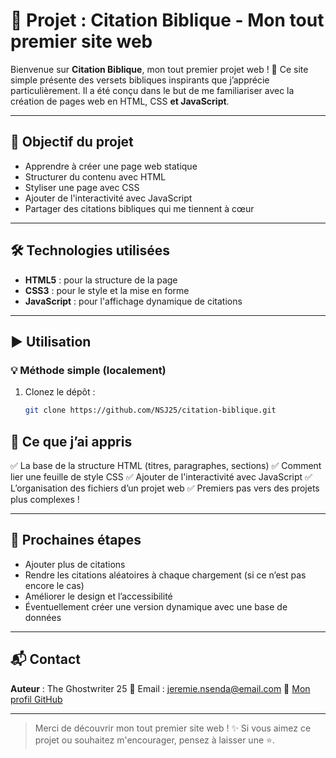 # 📖 Projet : Citation Biblique - Mon tout premier site web

Bienvenue sur **Citation Biblique**, mon tout premier projet web ! 🎉
Ce site simple présente des versets bibliques inspirants que j’apprécie particulièrement. Il a été conçu dans le but de me familiariser avec la création de pages web en HTML, CSS **et JavaScript**.

---

## 🙏 Objectif du projet

* Apprendre à créer une page web statique
* Structurer du contenu avec HTML
* Styliser une page avec CSS
* Ajouter de l'interactivité avec JavaScript
* Partager des citations bibliques qui me tiennent à cœur

---

## 🛠️ Technologies utilisées

* **HTML5** : pour la structure de la page
* **CSS3** : pour le style et la mise en forme
* **JavaScript** : pour l'affichage dynamique de citations

---

## ▶️ Utilisation

### 💡 Méthode simple (localement)

1. Clonez le dépôt :

   ```bash
   git clone https://github.com/NSJ25/citation-biblique.git
   ```

## 🧱 Ce que j’ai appris

✅ La base de la structure HTML (titres, paragraphes, sections)
✅ Comment lier une feuille de style CSS
✅ Ajouter de l'interactivité avec JavaScript
✅ L’organisation des fichiers d’un projet web
✅ Premiers pas vers des projets plus complexes !

---

## 🔮 Prochaines étapes

* Ajouter plus de citations
* Rendre les citations aléatoires à chaque chargement (si ce n’est pas encore le cas)
* Améliorer le design et l’accessibilité
* Éventuellement créer une version dynamique avec une base de données

---

## 📬 Contact

**Auteur** : The Ghostwriter 25
📧 Email : [jeremie.nsenda@email.com](mailto:theghostwriter25@email.com)
🔗 [Mon profil GitHub](https://github.com/NSJ25)

---

> Merci de découvrir mon tout premier site web ! ✨
> Si vous aimez ce projet ou souhaitez m'encourager, pensez à laisser une ⭐.
